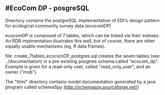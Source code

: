 #EcoCom DP - posgreSQL
---

Directory contains the postgreSQL implementation of EDI's design pattern for ecological community survey data (ecocomDP)

ecocomDP is composed of 7 tables, which can be linked via their indexes. An RDB implmentation illustrates this well, but of course, there are other equally usable mechanisms (eg, R data frames).

file: create_7tables_ecocomDP_postgres.sql
creates the seven tables (see ../documentation) in a pre-existing posgtres schema called "ecocom_dp".
Example is given for a read-only user, called "read_only_user", and an owner ("mob").

The "html" directory contains model documentation generated by a java program called schemaSpy (http://schemaspy.sourceforge.net/)


